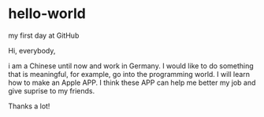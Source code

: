 # hello-world
my first day at GitHub

Hi, everybody,

i am a Chinese until now and work in Germany. I would like to do something that is meaningful, for example, go into the programming world. I will learn how to make an Apple APP. I think these APP can help me better my job and give suprise to my friends.

Thanks a lot!
